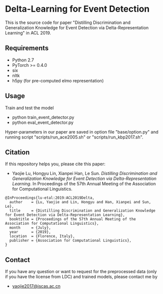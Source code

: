# Delta-Learning for Event Detection

This is the source code for paper "Distilling Discrimination and Generalization Knowledge for Event Detection via Delta-Representation Learning" in ACL 2019.

## Requirements

* Python 2.7
* PyTorch >= 0.4.0
* six
* nltk
* h5py (for pre-computed elmo representation)

## Usage

Train and test the model
* python train_event_detector.py
* python eval_event_detector.py

Hyper-parameters in our paper are saved in option file "base/option.py" and running script "scripts/run_ace2005.sh" or "scripts/run_kbp2017.sh".

## Citation
If this repository helps you, please cite this paper:
* Yaojie Lu, Hongyu Lin, Xianpei Han, Le Sun. *Distilling Discrimination and Generalization Knowledge for Event Detection via Delta-Representation Learning*. In Proceedings of the 57th Annual Meeting of the Association for Computational Linguistics.

```
@InProceedings{lu-etal:2019:ACL2019Delta,
  author    = {Lu, Yaojie and Lin, Hongyu and Han, Xianpei and Sun, Le},
  title     = {Distilling Discrimination and Generalization Knowledge for Event Detection via Delta-Representation Learning},
  booktitle = {Proceedings of the 57th Annual Meeting of the Association for Computational Linguistics},
  month     = {July},
  year      = {2019},
  location  = {Florence, Italy},
  publisher = {Association for Computational Linguistics},
}
```

## Contact
If you have any question or want to request for the preprocessed data (only if you have the license from LDC) and trained models, please contact me by
* yaojie2017@iscas.ac.cn
